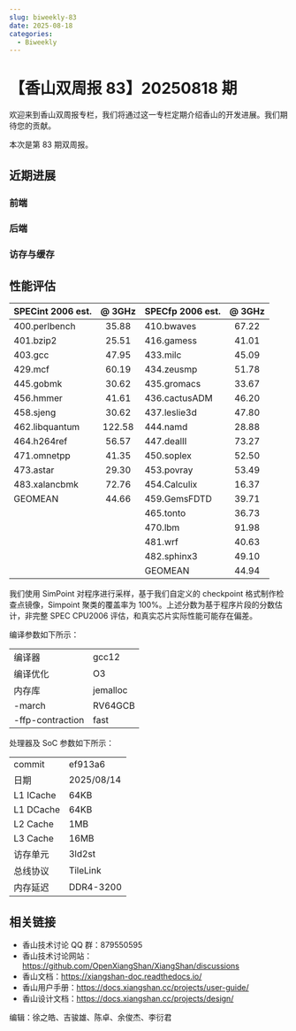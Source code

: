 ```yaml
---
slug: biweekly-83
date: 2025-08-18
categories:
  - Biweekly
---
```


# 【香山双周报 83】20250818 期

欢迎来到香山双周报专栏，我们将通过这一专栏定期介绍香山的开发进展。我们期待您的贡献。

本次是第 83 期双周报。

<!-- 在过去的两周，前端继续进行 V3 的 RTL 开发，同时在模型上探索分支预测的设计。后端与访存缓存修复了一系列功能 bug。后端还进行了 V3 开发的准备工作，主要包含一些代码清理和前后端接口重构。 -->

<!-- more -->

## 近期进展

### 前端

<!-- - RTL 新特性
  - 初步支持 IFU 2-fetch；优化时序（[#4917](https://github.com/OpenXiangShan/XiangShan/pull/4917)）
  - 合入 BPU V3 第四部分（[#4946](https://github.com/OpenXiangShan/XiangShan/pull/4946)）
    - 移植 V2 RAS
    - 移植 V2 ITTAGE（初稿）
    - 支持 WriteBuffer 多端口访问；接入到 ABTB 及 MBTB
    - 修复 PHR 推测更新逻辑；增加 PHR 历史 difftest
- Bug 修复
  - 正确设置 ICache TileLink 总线的 MemBackType、Alias 域（[#4943](https://github.com/OpenXiangShan/XiangShan/pull/4943)，部分移植自 V2 [#4898](https://github.com/OpenXiangShan/XiangShan/pull/4898)）
- 模型探索
  - 探索 TAGE-SC 可落地方案
  - 分析 2-taken 性能
- 代码质量
  - 迁移 ICache 到新参数系统（[#4934](https://github.com/OpenXiangShan/XiangShan/pull/4934)）
  - 清理 BPU 过时代码和相关参数（[#4946](https://github.com/OpenXiangShan/XiangShan/pull/4946)） -->

### 后端

<!-- - RTL 新特性
  - 更改后段内部分 Bundle 的命名格式（[#4921](https://github.com/OpenXiangShan/XiangShan/pull/4921)，[#4937](https://github.com/OpenXiangShan/XiangShan/pull/4937)）
  - 允许 FTQ 中最后一项的指令进行压缩（[#4931](https://github.com/OpenXiangShan/XiangShan/pull/4931)）
  - 在后端中检查 BJU 的跳转目标预测（[#4932](https://github.com/OpenXiangShan/XiangShan/pull/4932)）
- Bug 修复
  - （V2）修复 PMA 寄存器输出的命名问题（[#4929](https://github.com/OpenXiangShan/XiangShan/pull/4929)）
  - （V2）调整 PMA 寄存器的基地址（[#4940](https://github.com/OpenXiangShan/XiangShan/pull/4940)）
  - （V2）修复 load 快速唤醒 `vsetvli` 指令产生错误的问题（[#4941](https://github.com/OpenXiangShan/XiangShan/pull/4941)） -->

### 访存与缓存

<!-- - Bug 修复
  - （V2）修复了 PageTableCache 中触发 `jmp_bitmap_check` 的逻辑（[#4935](https://github.com/OpenXiangShan/XiangShan/pull/4935)）
  - 修复了 NEMU 在发生 hardware-error exception 时未正确设置 GVA 的问题（[NEMU #921](https://github.com/OpenXiangShan/NEMU/pull/921)）
  - 修复了 NEMU 使用 MPRV 时未检查 NMIE 的问题。当 NMIE = 0 时，MPRV 应被视为清除（[NEMU #920](https://github.com/OpenXiangShan/NEMU/pull/920)）
- 工具
  - 修复了 CHIron 的一系列问题 -->

## 性能评估

| SPECint 2006 est. | @ 3GHz | SPECfp 2006 est. | @ 3GHz |
| :---------------- | :----: | :--------------- | :----: |
| 400.perlbench     | 35.88  | 410.bwaves       | 67.22  |
| 401.bzip2         | 25.51  | 416.gamess       | 41.01  |
| 403.gcc           | 47.95  | 433.milc         | 45.09  |
| 429.mcf           | 60.19  | 434.zeusmp       | 51.78  |
| 445.gobmk         | 30.62  | 435.gromacs      | 33.67  |
| 456.hmmer         | 41.61  | 436.cactusADM    | 46.20  |
| 458.sjeng         | 30.62  | 437.leslie3d     | 47.80  |
| 462.libquantum    | 122.58 | 444.namd         | 28.88  |
| 464.h264ref       | 56.57  | 447.dealII       | 73.27  |
| 471.omnetpp       | 41.35  | 450.soplex       | 52.50  |
| 473.astar         | 29.30  | 453.povray       | 53.49  |
| 483.xalancbmk     | 72.76  | 454.Calculix     | 16.37  |
| GEOMEAN           | 44.66  | 459.GemsFDTD     | 39.71  |
|                   |        | 465.tonto        | 36.73  |
|                   |        | 470.lbm          | 91.98  |
|                   |        | 481.wrf          | 40.63  |
|                   |        | 482.sphinx3      | 49.10  |
|                   |        | GEOMEAN          | 44.94  |

我们使用 SimPoint 对程序进行采样，基于我们自定义的 checkpoint 格式制作检查点镜像，Simpoint 聚类的覆盖率为 100%。上述分数为基于程序片段的分数估计，非完整 SPEC CPU2006 评估，和真实芯片实际性能可能存在偏差。

编译参数如下所示：

|                  |          |
| ---------------- | -------- |
| 编译器           | gcc12    |
| 编译优化         | O3       |
| 内存库           | jemalloc |
| -march           | RV64GCB  |
| -ffp-contraction | fast     |

处理器及 SoC 参数如下所示：

|           |            |
| --------- | ---------- |
| commit    | ef913a6    |
| 日期      | 2025/08/14 |
| L1 ICache | 64KB       |
| L1 DCache | 64KB       |
| L2 Cache  | 1MB        |
| L3 Cache  | 16MB       |
| 访存单元  | 3ld2st     |
| 总线协议  | TileLink   |
| 内存延迟  | DDR4-3200  |

## 相关链接

- 香山技术讨论 QQ 群：879550595
- 香山技术讨论网站：<https://github.com/OpenXiangShan/XiangShan/discussions>
- 香山文档：<https://xiangshan-doc.readthedocs.io/>
- 香山用户手册：<https://docs.xiangshan.cc/projects/user-guide/>
- 香山设计文档：<https://docs.xiangshan.cc/projects/design/>

编辑：徐之皓、吉骏雄、陈卓、余俊杰、李衍君
